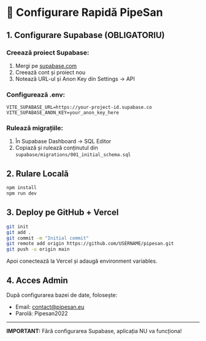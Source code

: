 # 🚀 Configurare Rapidă PipeSan

## 1. Configurare Supabase (OBLIGATORIU)

### Creează proiect Supabase:
1. Mergi pe [supabase.com](https://supabase.com)
2. Creează cont și proiect nou
3. Notează URL-ul și Anon Key din Settings → API

### Configurează .env:
```env
VITE_SUPABASE_URL=https://your-project-id.supabase.co
VITE_SUPABASE_ANON_KEY=your_anon_key_here
```

### Rulează migrațiile:
1. În Supabase Dashboard → SQL Editor
2. Copiază și rulează conținutul din `supabase/migrations/001_initial_schema.sql`

## 2. Rulare Locală

```bash
npm install
npm run dev
```

## 3. Deploy pe GitHub + Vercel

```bash
git init
git add .
git commit -m "Initial commit"
git remote add origin https://github.com/USERNAME/pipesan.git
git push -u origin main
```

Apoi conectează la Vercel și adaugă environment variables.

## 4. Acces Admin

După configurarea bazei de date, folosește:
- Email: contact@pipesan.eu  
- Parolă: Pipesan2022

---

**IMPORTANT:** Fără configurarea Supabase, aplicația NU va funcționa!
